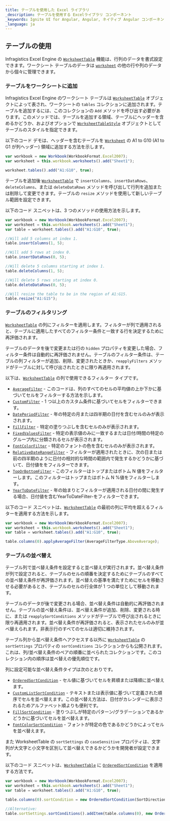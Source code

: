 ```yaml
---
title: テーブルを使用した Excel ライブラリ
_description: テーブルを使用する Excelライブラリ コンポーネント
_keywords: Ignite UI for Angular, Angular, ネイティブ Angular コンポーネント スイート, ネイティブ Angular コントロール, ネイティブ Angular コンポーネント, ネイティブ Angular コンポーネント ライブラリ, Angular Excel ライブラリ, Angular Excel ライブラリの例, Angular Excel ライブラリ コンポーネント, Angular Excel エンジン, Tables, Sorting, Filtering
_language: ja
---
```


## テーブルの使用

Infragistics Excel Engine の [`WorksheetTable`](/components/excel_library_using_tables.html) 機能は、行列のデータを書式設定できます。ワークシート テーブルのデータは [`worksheet`](/components/excel_library_using_tables.html) の他の行や列のデータから個々に管理できます。

<!--### Demo

<div class="sample-container loading" style="height: 500px">
    <iframe id="excel-library-overview-sample-iframe" src='{environment:demosBaseUrl}/excel-library/working-with-tables' width="100%" height="100%" seamless frameBorder="0" onload="onXPlatSampleIframeContentLoaded(this);"></iframe>
</div>-->

<div class="divider--half"></div>

### テーブルをワークシートに追加

Infragistics Excel Engine のワークシート テーブルは [`WorksheetTable`](/components/excel_library_using_tables.html) オブジェクトによって表され、ワー​​クシートの `tables` コレクションに追加されます。テーブルを追加するには、このコレクションの `Add` メソッドを呼び出す必要があります。このメソッドでは、テーブルを追加する領域、テーブルにヘッダーを含めるかどうか、およびオプションで [`WorksheetTableStyle`](/components/excel_library_using_tables.html) オブジェクトとしてテーブルのスタイルを指定できます。

以下のコード デモは、ヘッダーを含むテーブルを [`Worksheet`](/components/excel_library_using_tables.html) の A1 to G10 (A1 to G1 が列ヘッダー) 領域に追加する方法を示します。

```ts
var workbook = new Workbook(WorkbookFormat.Excel2007);
var worksheet = this.workbook.worksheets().add("Sheet1");

worksheet.tables().add("A1:G10", true);
```

テーブルを追加後 [`WorksheetTable`](/components/excel_library_using_tables.html) で `insertColumns`、`insertDataRows`、`deleteColumns`、または `deleteDataRows` メソッドを呼び出して行列を追加または削除して変更できます。テーブルの `resize` メソッドを使用して新しいテーブル範囲を設定できます。

以下のコード スニペットは、3 つのメソッドの使用方法を示します。

```ts
var workbook = new Workbook(WorkbookFormat.Excel2007);
var worksheet = this.workbook.worksheets().add("Sheet1");
var table = worksheet.tables().add("A1:G10", true);

//Will add 5 columns at index 1.
table.insertColumns(1, 5);

//Will add 5 rows at index 0.
table.insertDataRows(0, 5);

//Will delete 5 columns starting at index 1.
table.deleteColumns(1, 5);

//Will delete 5 rows starting at index 0.
table.deleteDataRows(0, 5);

//Will resize the table to be in the region of A1:G15.
table.resize("A1:G15");
```

### テーブルのフィルタリング

[`WorksheetTable`](/components/excel_library_using_tables.html) の列にフィルターを適用します。フィルターが列で適用されると、テーブルに適用したすべてのフィルター条件と一致する行を決定するために再評価されます。

テーブルのデータを後で変更または行の `hidden` プロパティを変更した場合、フィルター条件は自動的に再評価されません。テーブルのフィルター条件は、テーブルの列フィルターが追加、削除、変更されたときか、`reapplyFilters` メソッドがテーブルに対して呼び出されたときに限り再適用されます。

以下は、[`WorksheetTable`](/components/excel_library_using_tables.html) の列で使用できるフィルター タイプです。

-   [`AverageFilter`](/components/excel_library_using_tables.html) - このコードは、列のすべてのセルの平均値の上か下かに基づいてセルをフィルターする方法を示します。
-   [`CustomFilter`](/components/excel_library_using_tables.html) - 1 つ以上のカスタム条件に基づいてセルをフィルターできます。
-   [`DatePeriodFilter`](/components/excel_library_using_tables.html) - 年の特定の月または四半期の日付を含むセルのみが表示されます。
-   [`FillFilter`](/components/excel_library_using_tables.html) - 特定の塗りつぶしを含むセルのみが表示されます。
-   [`FixedValuesFilter`](/components/excel_library_using_tables.html) - 特定の表示値のみに一致するまたは日付/時間の特定のグループ内に分類されるセルが表示されます。
-   [`FontColorFilter`](/components/excel_library_using_tables.html) - 特定のフォントの色を含むセルのみが表示されます。
-   [`RelativeDateRangeFilter`](/components/excel_library_using_tables.html) - フィルターが適用されたときに、次の日または前の四半期のように日付の相対的な時間の範囲内で発生するかどうかに基づいて、日付値ををフィルターできます。
-   [`TopOrBottomFilter`](/components/excel_library_using_tables.html) - このフィルターはトップまたはボトム N 値をフィルターします。このフィルターはトップまたはボトム N %値をフィルターします。
-   [`YearToDateFilter`](/components/excel_library_using_tables.html) - 年の始まりとフィルターが適用される日付の間に発生する場合、日付値を含むYearToDateFilter-をフィルターできます。

以下のコード スニペットは、[`WorksheetTable`](/components/excel_library_using_tables.html) の最初の列に平均を超えるフィルターを適用する方法を示します。

```ts
var workbook = new Workbook(WorkbookFormat.Excel2007);
var worksheet = this.workbook.worksheets().add("Sheet1");
var table = worksheet.tables().add("A1:G10", true);

table.columns(0).applyAverageFilter(AverageFilterType.AboveAverage);
```

### テーブルの並べ替え

テーブル列で並べ替え条件を設定すると並べ替えが実行されます。並べ替え条件が列で設定されると、テーブルのセルの順番を決定するためにテーブルのすべての並べ替え条件が再評価されます。並べ替えの基準を満たすためにセルを移動させる必要があるとき、テーブルのセルの行全体が 1 つの単位として移動されます。

テーブルのデータが後で変更される場合、並べ替え条件は自動的に再評価されません。テーブルの並べ替え条件は、並べ替え条件が追加、削除、変更される時に、または `reapplySortConditions` メソッドがテーブルで呼び出されるときに限り再適用されます。並べ替え条件が再評価されると、表示されたセルのみが並べ替えられます。非表示行のすべてのセルは適切に維持されます。

テーブル列から並べ替え条件へアクセスする以外に [`WorksheetTable`](/components/excel_library_using_tables.html) の `sortSettings` プロパティの `sortConditions` コレクションからも公開されます。これは、列/並べ替え条件のペアの順番に並べられたコレクションです。このコレクション内の順序は並べ替えの優先順位です。

列に設定可能な並べ替え条件タイプは次のとおりです。

-   [`OrderedSortCondition`](/components/excel_library_using_tables.html) - セル値に基づいてセルを昇順または降順に並べ替えます。
-   [`CustomListSortCondition`](/components/excel_library_using_tables.html) - テキストまたは表示値に基づいて定義された順序でセルを並べ替えます。この並べ替え方法は、日付がカレンダーに表示されるためアルファベット順よりも便利です。
-   [`FillSortCondition`](/components/excel_library_using_tables.html) - 塗りつぶしが特定のパターン/グラデーションであるかどうかに基づいてセルを並べ替えます。
-   [`FontColorSortCondition`](/components/excel_library_using_tables.html) - フォントが特定の色であるかどうかによってセルを並べ替えます。

また WorksheetTable の `sortSettings` の `caseSensitive` プロパティは、文字列が大文字と小文字を区別して並べ替えできるかどうかを開発者が設定できます。

以下のコード スニペットは、[`WorksheetTable`](/components/excel_library_using_tables.html) に [`OrderedSortCondition`](/components/excel_library_using_tables.html) を適用する方法です。

```ts
var workbook = new Workbook(WorkbookFormat.Excel2007);
var worksheet = this.workbook.worksheets().add("Sheet1");
var table = worksheet.tables().add("A1:G10", true);

table.columns(0).sortCondition = new OrderedSortCondition(SortDirection.Ascending);

//Alternative:
table.sortSettings.sortConditions().addItem(table.columns(0), new OrderedSortCondition(SortDirection.Ascending));
```
